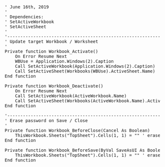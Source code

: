 <pre>
' June 16th, 2019
'
' Dependencies:
' SetActiveWorkbook
' SetActiveSheet
'
'-----------------------------------------------------------------------------
' Update target Workbook / Worksheet
'
Private function Workbook_Activate()
    On Error Resume Next
    WBUse = Application.Windows(2).Caption
    Call SetActiveWorkbook(Application.Windows(2).Caption)
    Call SetActiveSheet(Workbooks(WBUse).ActiveSheet.Name)
End function

Private function Workbook_Deactivate()
    On Error Resume Next
    Call SetActiveWorkbook(ActiveWorkbook.Name)
    Call SetActiveSheet(Workbooks(ActiveWorkbook.Name).ActiveSheet.Name)
End function

'------------------------------------------------------------------------------
' Erase password on Save / Close
'
Private function Workbook_BeforeClose(Cancel As Boolean)
    ThisWorkbook.Sheets("TopSheet").Cells(1, 1) = "" ' erase password
End function

Private function Workbook_BeforeSave(ByVal SaveAsUI As Boolean, Cancel As Boolean)
    ThisWorkbook.Sheets("TopSheet").Cells(1, 1) = "" ' erase password
End function
</pre>

